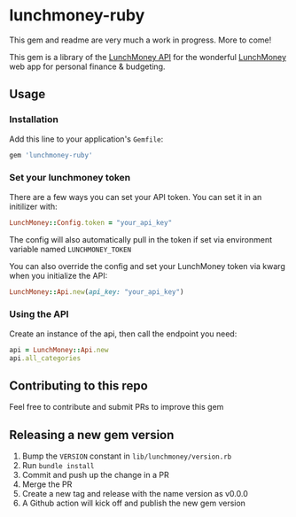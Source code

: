 # lunchmoney-ruby

This gem and readme are very much a work in progress. More to come!

This gem is a library of the [LunchMoney API](https://lunchmoney.dev/) for the wonderful [LunchMoney](http://lunchmoney.app/) web app for personal finance & budgeting.

## Usage

### Installation

Add this line to your application's `Gemfile`:

```Ruby
gem 'lunchmoney-ruby'
```

### Set your lunchmoney token

There are a few ways you can set your API token. You can set it in an initilizer with:

```Ruby
LunchMoney::Config.token = "your_api_key"
```

The config will also automatically pull in the token if set via environment variable named `LUNCHMONEY_TOKEN`

You can also override the config and set your LunchMoney token via kwarg when you initialize the API:

```Ruby
LunchMoney::Api.new(api_key: "your_api_key")
```

### Using the API

Create an instance of the api, then call the endpoint you need:

```Ruby
api = LunchMoney::Api.new
api.all_categories
```

## Contributing to this repo
Feel free to contribute and submit PRs to improve this gem
## Releasing a new gem version

1. Bump the `VERSION` constant in `lib/lunchmoney/version.rb`
2. Run `bundle install`
3. Commit and push up the change in a PR
4. Merge the PR
5. Create a new tag and release with the name version as v0.0.0
6. A Github action will kick off and publish the new gem version
